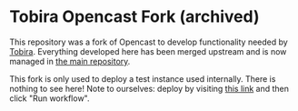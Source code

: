 # Tobira Opencast Fork (archived)

This repository was a fork of Opencast to develop functionality needed by
[Tobira](https://github.com/elan-ev/tobira). Everything developed here has been
merged upstream and is now managed in [the main repository](https://github.com/opencast/opencast).

This fork is only used to deploy a test instance used internally. There is nothing to see here!
Note to ourselves: deploy by visiting [this link](https://github.com/elan-ev/opencast-tobira/actions/workflows/deploy-tobira-opencast.yml) and then click "Run workflow".
